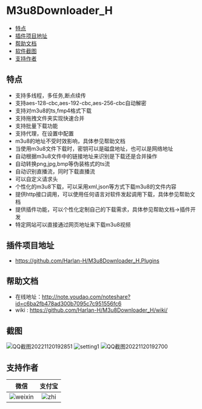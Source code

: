 # M3u8Downloader_H
  - [特点](#特点)
  - [插件项目地址](#插件项目地址)
  - [帮助文档](#帮助文档)
  - [软件截图](#截图)
  - [支持作者](#支持作者)

## 特点
 - 支持多线程，多任务,断点续传
 - 支持aes-128-cbc,aes-192-cbc,aes-256-cbc自动解密
 - 支持对m3u8的ts,fmp4格式下载
 - 支持拖拽文件夹实现快速合并
 - 支持批量下载功能
 - 支持代理，在设置中配置
 - m3u8的地址不受时效影响，具体参见帮助文档
 - 当使用m3u8文件下载时，密钥可以是磁盘地址，也可以是网络地址
 - 自动根据m3u8文件中的链接地址来识别是下载还是合并操作
 - 自动转换png,jpg,bmp等伪装格式的ts流
 - 自动识别直播流，同时下载直播流
 - 可以自定义请求头
 - 个性化的m3u8下载，可以采用xml,json等方式下载m3u8的文件内容
 - 提供http接口调用，可以使用任何语言对软件发起调用下载，具体参见帮助文档
 - 提供插件功能，可以个性化定制自己的下载需求，具体参见帮助文档->插件开发
 - 特定网站可以直接通过网页地址来下载m3u8视频

## 插件项目地址
 - https://github.com/Harlan-H/M3u8Downloader_H.Plugins

## 帮助文档
 - 在线地址：http://note.youdao.com/noteshare?id=c6ba2fb478ad300b7095c7c951556fc6
 - wiki  : https://github.com/Harlan-H/M3u8Downloader_H/wiki/

## 截图
![QQ截图20221120192851](https://user-images.githubusercontent.com/39378318/202899529-a6d8ae44-f578-4312-b6b7-77d354c874b4.png)
![setting1](https://user-images.githubusercontent.com/39378318/202899568-874bbf90-1198-42eb-b42a-d8e3df27ba5c.png)
![QQ截图20221120192700](https://user-images.githubusercontent.com/39378318/202899573-ee513782-f792-464b-b7ee-eb8b48f02ce6.png)


## 支持作者
|微信|支付宝|
|:--:|:--:|
|![weixin](https://user-images.githubusercontent.com/39378318/190890312-ab314b1e-24e8-4237-aa24-2f49752b49ab.png)|![zhi](https://user-images.githubusercontent.com/39378318/190890316-d16156a1-88bb-487a-a7a4-664cf0a5e4da.png)|
